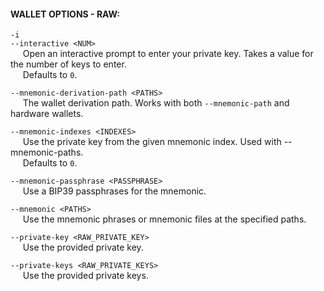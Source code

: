 #### WALLET OPTIONS - RAW:
`-i`  
`--interactive <NUM>`  
&nbsp;&nbsp;&nbsp;&nbsp; Open an interactive prompt to enter your private key. Takes a value for the number of keys to enter.  
&nbsp;&nbsp;&nbsp;&nbsp; Defaults to `0`.  

`--mnemonic-derivation-path <PATHS>`  
&nbsp;&nbsp;&nbsp;&nbsp; The wallet derivation path. Works with both `--mnemonic-path` and hardware wallets.  

`--mnemonic-indexes <INDEXES>`  
&nbsp;&nbsp;&nbsp;&nbsp; Use the private key from the given mnemonic index. Used with --mnemonic-paths.  
&nbsp;&nbsp;&nbsp;&nbsp; Defaults to `0`.

`--mnemonic-passphrase <PASSPHRASE>`  
&nbsp;&nbsp;&nbsp;&nbsp; Use a BIP39 passphrases for the mnemonic.  

`--mnemonic <PATHS>`  
&nbsp;&nbsp;&nbsp;&nbsp; Use the mnemonic phrases or mnemonic files at the specified paths.  

`--private-key <RAW_PRIVATE_KEY>`  
&nbsp;&nbsp;&nbsp;&nbsp; Use the provided private key.

`--private-keys <RAW_PRIVATE_KEYS>`  
&nbsp;&nbsp;&nbsp;&nbsp; Use the provided private keys.  
